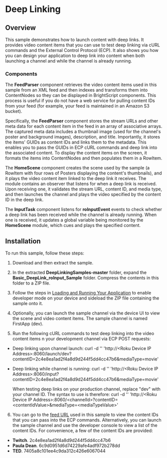 # Deep Linking

## **Overview**

This sample demonstrates how to launch content with deep links. It provides video content items that you can use to test deep linking via cURL commands and the External Control Protocol (ECP). It also shows you how you can design your application to deep link into content when both launching a channel and while the channel is already running.

### **Components**

The **FeedParser** component retrieves the video content items used in this sample from an XML feed and then indexes and transforms them into ContentNodes so they can be displayed in BrightScript components. This process is useful if you do not have a web service for pulling content IDs from your feed (for example, your feed is maintained in an Amazon S3 bucket).

Specifically, the **FeedParser** component stores the stream URLs and other meta data for each content item in the feed in an array of associative arrays. The captured meta data includes a thumbnail image (used for the channel&#39;s poster and background images), description, and title. Importantly, it stores the items&#39; GUIDs as content IDs and links them to the metadata. This enables you to pass the GUIDs in ECP cURL commands and deep link into the associated content. To display the content items on the screen, it formats the items into ContentNodes and then populates them in a RowItem.

The **HomeScene** component creates the scene used by the sample (a RowItem with four rows of Posters displaying the content&#39;s thumbnails), and it plays the video content item linked to the deep link it receives. The module contains an observer that listens for when a deep link is received. Upon receiving one, it validates the stream URL, content ID, and media type, and then launches the channel and plays the video specified by the content ID in the deep link.

The **InputTask** component listens for **roInputEvent** events to check whether a deep link has been received while the channel is already running. When one is received, it updates a global variable being monitored by the **HomeScene** module, which cues and plays the specified content.

## **Installation**

To run this sample, follow these steps:

1. Download and then extract the sample.

2. In the extracted **DeepLinkingSamples-master** folder, expand the **Basic\_DeepLink\_roInput\_Sample** folder. Compress the contents in this folder to a ZIP file.

3.  Follow the steps in [Loading and Running Your Application](https://sdkdocs.roku.com/display/sdkdoc/Loading+and+Running+Your+Application) to enable developer mode on your device and sideload the ZIP file containing the sample onto it.

4.  Optionally, you can launch the sample channel via the device UI to view the scene and video content items. The sample channel is named FirstApp (dev).

5.  Run the following cURL commands to test deep linking into the video content items n your development channel via ECP POST requests:

  - Deep linking upon channel launch:  curl -d &#39;&#39; &#39;http://\<Roku Device IP Address\>:8060/launch/dev?        contentID=2c4e8ea1ad2f4a8d9d244f5dd4cc47b6&amp;mediaType=movie&#39;

  - Deep linking while channel is running: curl -d &#39;&#39; &#39;http://\<Roku Device IP Address\>:8060/input?    contentID=2c4e8ea1ad2f4a8d9d244f5dd4cc47b6&amp;mediaType=movie&#39;
  
    When testing deep links on your production channel, replace &quot;dev&quot; with your channel ID. The syntax to use is    therefore: curl -d &#39;&#39; &#39;http://\<Roku Device IP Address\>:8060/\<channelId\>?contentID=\<contentIdValue\>&amp;mediaType=\<mediaTypeValue>&#39;

6.  You can go to the [feed URL](http://api.delvenetworks.com/rest/organizations/59021fabe3b645968e382ac726cd6c7b/channels/1cfd09ab38e54f48be8498e0249f5c83/media.rss) used in this sample to view the content IDs that you can pass into the ECP commands.  Alternatively, you can launch the sample channel and use the developer console to view a list of the content IDs. For convenience, a few of the content IDs are provided:
  
  - **Twitch**. 2c4e8ea1ad2f4a8d9d244f5dd4cc47b6
  - **Paula Dean**. 6c9d0951d6d74229afe4adf972b278dd
  - **TED**.  7405a8c101ee4c9da312c426e6067044
